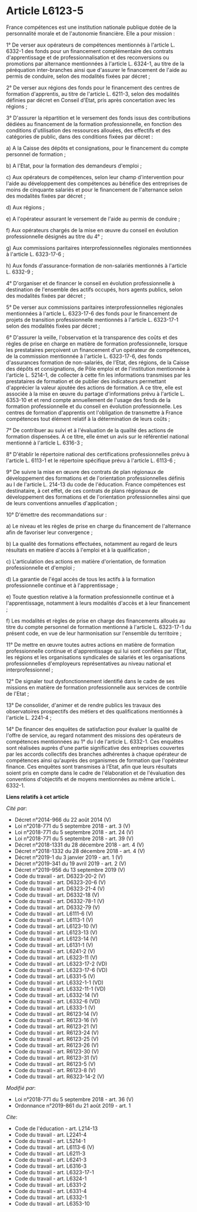 # Article L6123-5

France compétences est une institution nationale publique dotée de la personnalité morale et de l'autonomie financière. Elle
a pour mission :

1° De verser aux opérateurs de compétences mentionnés à l'article L. 6332-1 des fonds pour un financement complémentaire des
contrats d'apprentissage et de professionnalisation et des reconversions ou promotions par alternance mentionnées à l'article
L. 6324-1, au titre de la péréquation inter-branches ainsi que d'assurer le financement de l'aide au permis de conduire,
selon des modalités fixées par décret ;

2° De verser aux régions des fonds pour le financement des centres de formation d'apprentis, au titre de l'article L. 6211-3,
selon des modalités définies par décret en Conseil d'Etat, pris après concertation avec les régions ;

3° D'assurer la répartition et le versement des fonds issus des contributions dédiées au financement de la formation
professionnelle, en fonction des conditions d'utilisation des ressources allouées, des effectifs et des catégories de public,
dans des conditions fixées par décret :

a) A la Caisse des dépôts et consignations, pour le financement du compte personnel de formation ;

b) A l'Etat, pour la formation des demandeurs d'emploi ;

c) Aux opérateurs de compétences, selon leur champ d'intervention pour l'aide au développement des compétences au bénéfice
des entreprises de moins de cinquante salariés et pour le financement de l'alternance selon des modalités fixées par décret ;

d) Aux régions ;

e) A l'opérateur assurant le versement de l'aide au permis de conduire ;

f) Aux opérateurs chargés de la mise en œuvre du conseil en évolution professionnelle désignés au titre du 4° ;

g) Aux commissions paritaires interprofessionnelles régionales mentionnées à l'article L. 6323-17-6 ;

h) Aux fonds d'assurance-formation de non-salariés mentionnés à l'article L. 6332-9 ;

4° D'organiser et de financer le conseil en évolution professionnelle à destination de l'ensemble des actifs occupés, hors
agents publics, selon des modalités fixées par décret ;

5° De verser aux commissions paritaires interprofessionnelles régionales mentionnées à l'article L. 6323-17-6 des fonds pour
le financement de projets de transition professionnelle mentionnés à l'article L. 6323-17-1 selon des modalités fixées par
décret ;

6° D'assurer la veille, l'observation et la transparence des coûts et des règles de prise en charge en matière de formation
professionnelle, lorsque les prestataires perçoivent un financement d'un opérateur de compétences, de la commission
mentionnée à l'article L. 6323-17-6, des fonds d'assurances formation de non-salariés, de l'Etat, des régions, de la Caisse
des dépôts et consignations, de Pôle emploi et de l'institution mentionnée à l'article L. 5214-1, de collecter à cette fin
les informations transmises par les prestataires de formation et de publier des indicateurs permettant d'apprécier la valeur
ajoutée des actions de formation. A ce titre, elle est associée à la mise en œuvre du partage d'informations prévu à
l'article L. 6353-10 et et rend compte annuellement de l'usage des fonds de la formation professionnelle et du conseil en
évolution professionnelle. Les centres de formation d'apprentis ont l'obligation de transmettre à France compétences tout
élément relatif à la détermination de leurs coûts ;

7° De contribuer au suivi et à l'évaluation de la qualité des actions de formation dispensées. A ce titre, elle émet un avis
sur le référentiel national mentionné à l'article L. 6316-3 ;

8° D'établir le répertoire national des certifications professionnelles prévu à l'article L. 6113-1 et le répertoire
spécifique prévu à l'article L. 6113-6 ;

9° De suivre la mise en œuvre des contrats de plan régionaux de développement des formations et de l'orientation
professionnelles définis au I de l'article L. 214-13 du code de l'éducation. France compétences est destinataire, à cet
effet, de ces contrats de plans régionaux de développement des formations et de l'orientation professionnelles ainsi que de
leurs conventions annuelles d'application ;

10° D'émettre des recommandations sur :

a) Le niveau et les règles de prise en charge du financement de l'alternance afin de favoriser leur convergence ;

b) La qualité des formations effectuées, notamment au regard de leurs résultats en matière d'accès à l'emploi et à la
qualification ;

c) L'articulation des actions en matière d'orientation, de formation professionnelle et d'emploi ;

d) La garantie de l'égal accès de tous les actifs à la formation professionnelle continue et à l'apprentissage ;

e) Toute question relative à la formation professionnelle continue et à l'apprentissage, notamment à leurs modalités d'accès
et à leur financement ;

f) Les modalités et règles de prise en charge des financements alloués au titre du compte personnel de formation mentionné à
l'article L. 6323-17-1 du présent code, en vue de leur harmonisation sur l'ensemble du territoire ;

11° De mettre en œuvre toutes autres actions en matière de formation professionnelle continue et d'apprentissage qui lui sont
confiées par l'Etat, les régions et les organisations syndicales de salariés et les organisations professionnelles
d'employeurs représentatives au niveau national et interprofessionnel ;

12° De signaler tout dysfonctionnement identifié dans le cadre de ses missions en matière de formation professionnelle aux
services de contrôle de l'Etat ;

13° De consolider, d'animer et de rendre publics les travaux des observatoires prospectifs des métiers et des qualifications
mentionnés à l'article L. 2241-4 ;

14° De financer des enquêtes de satisfaction pour évaluer la qualité de l'offre de service, au regard notamment des missions
des opérateurs de compétences mentionnées au 1° du I de l'article L. 6332-1. Ces enquêtes sont réalisées auprès d'une partie
significative des entreprises couvertes par les accords collectifs des branches adhérentes à chaque opérateur de compétences
ainsi qu'auprès des organismes de formation que l'opérateur finance. Ces enquêtes sont transmises à l'Etat, afin que leurs
résultats soient pris en compte dans le cadre de l'élaboration et de l'évaluation des conventions d'objectifs et de moyens
mentionnées au même article L. 6332-1.

**Liens relatifs à cet article**

_Cité par_:

  - Décret n°2014-966 du 22 août 2014 (V)
  - Loi n°2018-771 du 5 septembre 2018 - art. 3 (V)
  - Loi n°2018-771 du 5 septembre 2018 - art. 24 (V)
  - Loi n°2018-771 du 5 septembre 2018 - art. 39 (V)
  - Décret n°2018-1331 du 28 décembre 2018 - art. 4 (V)
  - Décret n°2018-1332 du 28 décembre 2018 - art. 4 (V)
  - Décret n°2019-1 du 3 janvier 2019 - art. 1 (V)
  - Décret n°2019-341 du 19 avril 2019 - art. 2 (V)
  - Décret n°2019-956 du 13 septembre 2019 (V)
  - Code du travail - art. D6323-20-2 (V)
  - Code du travail - art. D6323-20-6 (V)
  - Code du travail - art. D6323-21-4 (V)
  - Code du travail - art. D6332-18 (V)
  - Code du travail - art. D6332-78-1 (V)
  - Code du travail - art. D6332-79 (V)
  - Code du travail - art. L6111-6 (V)
  - Code du travail - art. L6113-1 (V)
  - Code du travail - art. L6123-10 (V)
  - Code du travail - art. L6123-13 (V)
  - Code du travail - art. L6123-14 (V)
  - Code du travail - art. L6131-1 (V)
  - Code du travail - art. L6241-2 (V)
  - Code du travail - art. L6323-11 (V)
  - Code du travail - art. L6323-17-2 (VD)
  - Code du travail - art. L6323-17-6 (VD)
  - Code du travail - art. L6331-5 (V)
  - Code du travail - art. L6332-1-1 (VD)
  - Code du travail - art. L6332-11-1 (VD)
  - Code du travail - art. L6332-14 (V)
  - Code du travail - art. L6332-6 (VD)
  - Code du travail - art. L6333-1 (V)
  - Code du travail - art. R6123-14 (V)
  - Code du travail - art. R6123-16 (V)
  - Code du travail - art. R6123-21 (V)
  - Code du travail - art. R6123-24 (V)
  - Code du travail - art. R6123-25 (V)
  - Code du travail - art. R6123-26 (V)
  - Code du travail - art. R6123-30 (V)
  - Code du travail - art. R6123-31 (V)
  - Code du travail - art. R6123-5 (V)
  - Code du travail - art. R6123-8 (V)
  - Code du travail - art. R6323-14-2 (V)

_Modifié par_:

  - Loi n°2018-771 du 5 septembre 2018 - art. 36 (V)
  - Ordonnance n°2019-861 du 21 août 2019 - art. 1

_Cite_:

  - Code de l'éducation - art. L214-13
  - Code du travail - art. L2241-4
  - Code du travail - art. L5214-1
  - Code du travail - art. L6113-6 (V)
  - Code du travail - art. L6211-3
  - Code du travail - art. L6241-3
  - Code du travail - art. L6316-3
  - Code du travail - art. L6323-17-1
  - Code du travail - art. L6324-1
  - Code du travail - art. L6331-2
  - Code du travail - art. L6331-4
  - Code du travail - art. L6332-1
  - Code du travail - art. L6353-10
